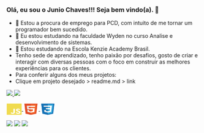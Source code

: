 ### Olá, eu sou o Junio Chaves!!! Seja bem vindo(a). 👋


- 🔭 Estou a procura de emprego para PCD, com intuito de me tornar um programador bem sucedido. 
- 🌱 Eu estou estudando na faculdade Wyden no curso Analise e desenvolvimento de sistemas.
- 🌱 Estou estudando na Escola Kenzie Academy Brasil.
- Tenho sede de aprendizado, tenho paixão por desafios, gosto de criar e interagir com diversas pessoas com o foco em construir as melhores experiências para os clientes.
- Para conferir alguns dos meus projetos:
- Clique em projeto desejado > readme.md > link
 <div>
  <a href="https://github.com/13Junio-Innovating">
  <img height="180em" src="https://github-readme-stats.vercel.app/api?username=13Junio-Innovating&show_icons=true&theme=dracula&include_all_commits=true&count_private=true"/>
  <img height="180em" src="https://github-readme-stats.vercel.app/api/top-langs/?username=13Junio-Innovating&layout=compact&langs_count=7&theme=dracula"/>
</div>
  <div style="display: inline_block"><br>
  <img align="center" alt="Rafa-Js" height="30" width="40" src="https://raw.githubusercontent.com/devicons/devicon/master/icons/javascript/javascript-plain.svg">
  <img align="center" alt="Rafa-HTML" height="30" width="40" src="https://raw.githubusercontent.com/devicons/devicon/master/icons/html5/html5-original.svg">
  <img align="center" alt="Rafa-CSS" height="30" width="40" src="https://raw.githubusercontent.com/devicons/devicon/master/icons/css3/css3-original.svg">
</div>
  <p></p>
  <div> 
  <a href="https://www.youtube.com/channel/UC-i24g7RKHV_K_OHlFYgiFQ" target="_blank"><img src="https://img.shields.io/badge/YouTube-FF0000?style=for-the-badge&logo=youtube&logoColor=white" target="_blank"></a>
  <a href = "mailto:13juniotj@gmail.com"><img src="https://img.shields.io/badge/-Gmail-%23333?style=for-the-badge&logo=gmail&logoColor=white" target="_blank"></a>
  <a href="https://www.linkedin.com/in/junio-chaves-b60901143" target="_blank"><img src="https://img.shields.io/badge/-LinkedIn-%230077B5?style=for-the-badge&logo=linkedin&logoColor=white" target="_blank"></a> 
 
</div>
